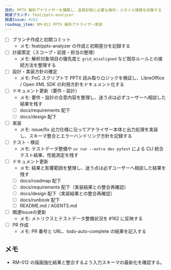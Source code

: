 ```yaml
---
目的: PPTX 解析アナライザーを構築し、品質診断に必要な幾何・スタイル情報を収集する
関連ブランチ: feat/pptx-analyzer
関連Issue: #162
roadmap_item: RM-013 PPTX 解析アナライザー実装
---
```

- [ ] ブランチ作成と初期コミット
  - メモ: feat/pptx-analyzer の作成と初期差分を記録する
- [ ] 計画策定（スコープ・前提・担当の整理）
  - メモ: 解析対象項目の優先度と `grid_misaligned` など既存ルールとの接続方法を整理する
- [ ] 設計・実装方針の確定
  - メモ: PoC スクリプトで PPTX 読み取りロジックを検証し、LibreOffice / Open XML SDK の利用方針をドキュメント化する
- [ ] ドキュメント更新（要件・設計）
  - メモ: 要件・設計の合意内容を整理し、迷う点は必ずユーザーへ相談した結果を残す
  - [ ] docs/requirements 配下
  - [ ] docs/design 配下
- [ ] 実装
  - メモ: issue/fix 出力仕様に沿ってアナライザー本体と出力処理を実装し、スキーマ整合とエラーハンドリング方針を記録する
- [ ] テスト・検証
  - メモ: テストデータ整備や `uv run --extra dev pytest` による CLI 統合テスト結果、性能測定を残す
- [ ] ドキュメント更新
  - メモ: 結果と影響範囲を整理し、迷う点は必ずユーザーへ相談した結果を残す
  - [ ] docs/roadmap 配下
  - [ ] docs/requirements 配下（実装結果との整合再確認）
  - [ ] docs/design 配下（実装結果との整合再確認）
  - [ ] docs/runbook 配下
  - [ ] README.md / AGENTS.md
- [ ] 関連Issueの更新
  - メモ: メトリクスとテストデータ整備状況を #162 に反映する
- [ ] PR 作成
  - メモ: PR 番号と URL、todo-auto-complete の結果を記入する

## メモ
- RM-012 の描画強化結果と整合するよう入力スキーマの最新化を確認する。

